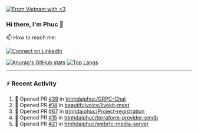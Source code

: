 [![From Vietnam with <3](https://raw.githubusercontent.com/webuild-community/badge/master/svg/love.svg)](https://webuild.community)

### Hi there, I'm Phuc 👋

📫 How to reach me:

[![Connect on LinkedIn](https://img.shields.io/badge/--linkedin?label=LinkedIn&logo=LinkedIn&style=social)](https://www.linkedin.com/in/trinh-dai-phuc/)


[![Anurag's GitHub stats](https://phuc-github-readme-stats.vercel.app/api?username=trinhdaiphuc&count_private=true&show_icons=true&theme=synthwave)](https://github.com/anuraghazra/github-readme-stats)
[![Top Langs](https://phuc-github-readme-stats.vercel.app/api/top-langs/?username=trinhdaiphuc&theme=synthwave&show_icons=true&layout=compact&langs_count=8&hide=html,css,scss,less,handlebars,ejs)](https://github.com/anuraghazra/github-readme-stats)


---

### :zap: Recent Activity

<!--START_SECTION:activity-->
1. 💪 Opened PR [#39](https://github.com/trinhdaiphuc/GRPC-Chat/pull/39) in [trinhdaiphuc/GRPC-Chat](https://github.com/trinhdaiphuc/GRPC-Chat)
2. 💪 Opened PR [#14](https://github.com/beautifulvoice/livekit-meet/pull/14) in [beautifulvoice/livekit-meet](https://github.com/beautifulvoice/livekit-meet)
3. 💪 Opened PR [#67](https://github.com/trinhdaiphuc/Project-registration/pull/67) in [trinhdaiphuc/Project-registration](https://github.com/trinhdaiphuc/Project-registration)
4. 💪 Opened PR [#15](https://github.com/trinhdaiphuc/terraform-provider-cmdb/pull/15) in [trinhdaiphuc/terraform-provider-cmdb](https://github.com/trinhdaiphuc/terraform-provider-cmdb)
5. 💪 Opened PR [#21](https://github.com/trinhdaiphuc/webrtc-media-server/pull/21) in [trinhdaiphuc/webrtc-media-server](https://github.com/trinhdaiphuc/webrtc-media-server)
<!--END_SECTION:activity-->
